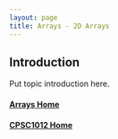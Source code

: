 ```yaml
---
layout: page
title: Arrays - 2D Arrays
---
```


## Introduction
Put topic introduction here.

#### [Arrays Home](index.md)
#### [CPSC1012 Home](../)